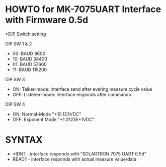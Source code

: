 # HOWTO for  MK-7075UART Interface with Firmware 0.5d

*DIP Switch setting

DIP SW 1 & 2 
 - 00: BAUD 9600
 - 10: BAUD 38400
 - 01: BAUD 57600
 - 11: BAUD 115200

DIP SW 3
 - ON: Talker-mode: Interface send after evering measure cycle value
 - OFF: Listener-mode: Interface responds after commando.

DIP SW 4
 - ON: Normal-Mode  "+10.123VDC"
 - OFF:  Exponent Mode  "+1.0123E+1VDC"

# SYNTAX

 - *IDN?  -  interface responds with "SOLARTRON 7075 UART 0.5d"
 - READ?  -  interface responds with actual measure value/data
